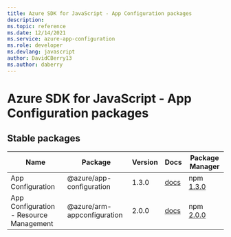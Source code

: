 ```yaml
---
title: Azure SDK for JavaScript - App Configuration packages
description: 
ms.topic: reference
ms.date: 12/14/2021
ms.service: azure-app-configuration
ms.role: developer
ms.devlang: javascript
author: DavidCBerry13
ms.author: daberry
---
```


# Azure SDK for JavaScript - App Configuration packages

## Stable packages

| Name                  | Package              | Version          | Docs                   | Package Manager                |
|-----------------------|----------------------|------------------|------------------------|--------------------------------|
| App Configuration | @azure/app-configuration | 1.3.0 | [docs](/azure/javascript/sdk/sdk-demo2/app-configuration/app-configuration/azure-app-configuration/stable)  | npm [1.3.0](https://www.npmjs.com/package/%40azure%2Fapp-configuration) |
| App Configuration - Resource Management | @azure/arm-appconfiguration | 2.0.0 | [docs](/azure/javascript/sdk/sdk-demo2/app-configuration/arm-appconfiguration/azure-arm-appconfiguration/stable)  | npm [2.0.0](https://www.npmjs.com/package/%40azure%2Farm-appconfiguration) |
 

 


 
